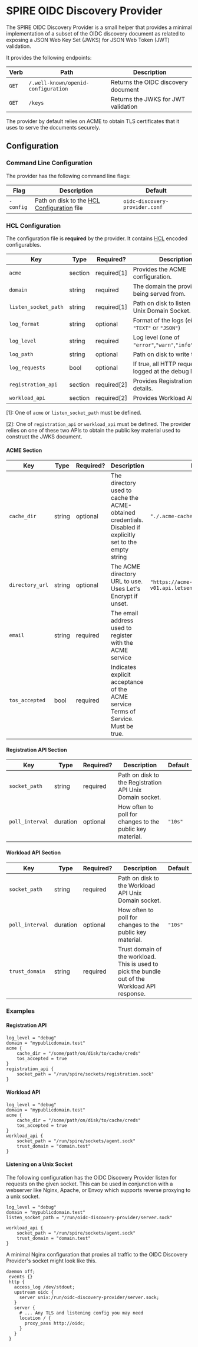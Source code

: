 # SPIRE OIDC Discovery Provider

The SPIRE OIDC Discovery Provider is a small helper that provides a minimal
implementation of a subset of the OIDC discovery document as related to
exposing a JSON Web Key Set (JWKS) for JSON Web Token (JWT) validation.

It provides the following endpoints:

| Verb  | Path                                | Description                               |
| ----- | ------------------------------------| ------------------------------------------|
| `GET` | `/.well-known/openid-configuration` | Returns the OIDC discovery document       |
| `GET` | `/keys`                             | Returns the JWKS for JWT validation       |

The provider by default relies on ACME to obtain TLS certificates that it uses to
serve the documents securely.

## Configuration

### Command Line Configuration

The provider has the following command line flags:

| Flag         | Description                                                      | Default                        |
| ------------ | -----------------------------------------------------------------| ------------------------------ |
| `-config`    | Path on disk to the [HCL Configuration](#hcl-configuration) file | `oidc-discovery-provider.conf` |


### HCL Configuration

The configuration file is **required** by the provider. It contains
[HCL](https://github.com/hashicorp/hcl) encoded configurables.

| Key                  | Type    | Required?   | Description                                              | Default  |
| -------------------- | --------| ----------- | -------------------------------------------------------- | -------- |
| `acme`               | section | required[1] | Provides the ACME configuration.                         |          |
| `domain`             | string  | required    | The domain the provider is being served from.            |          |
| `listen_socket_path` | string  | required[1] | Path on disk to listen with a Unix Domain Socket.        |          |
| `log_format`         | string  | optional    | Format of the logs (either `"TEXT"` or `"JSON"`)         | `""`     |
| `log_level`          | string  | required    | Log level (one of `"error"`,`"warn"`,`"info"`,`"debug"`) | `"info"` |
| `log_path`           | string  | optional    | Path on disk to write the log.                           |          |
| `log_requests`       | bool    | optional    | If true, all HTTP requests are logged at the debug level | false    |
| `registration_api`   | section | required[2] | Provides Registration API details.                       |          |
| `workload_api`       | section | required[2] | Provides Workload API details.                           |          |

[1]: One of `acme` or `listen_socket_path` must be defined.

[2]: One of `registration_api` or `workload_api` must be defined. The provider relies on one of these two APIs to obtain the public key material used to construct the JWKS document.

#### ACME Section

| Key                | Type    | Required?   | Description                               | Default |
| ------------------ | --------| ----------- | ----------------------------------------- | ------- |
| `cache_dir`        | string  | optional    | The directory used to cache the ACME-obtained credentials. Disabled if explicitly set to the empty string | `"./.acme-cache"` |
| `directory_url`    | string  | optional    | The ACME directory URL to use. Uses Let's Encrypt if unset. | `"https://acme-v01.api.letsencrypt.org/directory"` |
| `email`            | string  | required    | The email address used to register with the ACME service | |
| `tos_accepted`     | bool    | required    | Indicates explicit acceptance of the ACME service Terms of Service. Must be true. | |

#### Registration API Section

| Key                | Type     | Required? | Description                              | Default |
| ------------------ | -------- | --------- | ----------------------------------------- | ------- |
| `socket_path`      | string   | required  | Path on disk to the Registration API Unix Domain socket. | |
| `poll_interval`    | duration | optional  | How often to poll for changes to the public key material. | `"10s"` |

#### Workload API Section

| Key                | Type     | Required? | Description                               | Default |
| ------------------ | -------- | --------- | ----------------------------------------- | ------- |
| `socket_path`      | string   | required  | Path on disk to the Workload API Unix Domain socket. | |
| `poll_interval`    | duration | optional  | How often to poll for changes to the public key material. | `"10s"` |
| `trust_domain`     | string   | required  | Trust domain of the workload. This is used to pick the bundle out of the Workload API response. | |

### Examples

#### Registration API

```
log_level = "debug"
domain = "mypublicdomain.test"
acme {
    cache_dir = "/some/path/on/disk/to/cache/creds"
    tos_accepted = true
}
registration_api {
    socket_path = "/run/spire/sockets/registration.sock"
}
```

#### Workload API

```
log_level = "debug"
domain = "mypublicdomain.test"
acme {
    cache_dir = "/some/path/on/disk/to/cache/creds"
    tos_accepted = true
}
workload_api {
    socket_path = "/run/spire/sockets/agent.sock"
    trust_domain = "domain.test"
}
```

#### Listening on a Unix Socket

The following configuration has the OIDC Discovery Provider listen for requests
on the given socket.  This can be used in conjunction with a webserver like 
Nginx, Apache, or Envoy which supports reverse proxying to a unix socket.


```
log_level = "debug"
domain = "mypublicdomain.test"
listen_socket_path = "/run/oidc-discovery-provider/server.sock"

workload_api {
    socket_path = "/run/spire/sockets/agent.sock"
    trust_domain = "domain.test"
}
```

A minimal Nginx configuration that proxies all traffic to the OIDC Discovery 
Provider's socket might look like this.

```
daemon off;
 events {}
 http {
   access_log /dev/stdout;
   upstream oidc {
     server unix:/run/oidc-discovery-provider/server.sock;
   }
   server {
     # ... Any TLS and listening config you may need
     location / {
       proxy_pass http://oidc;
     }
   }
 }
```